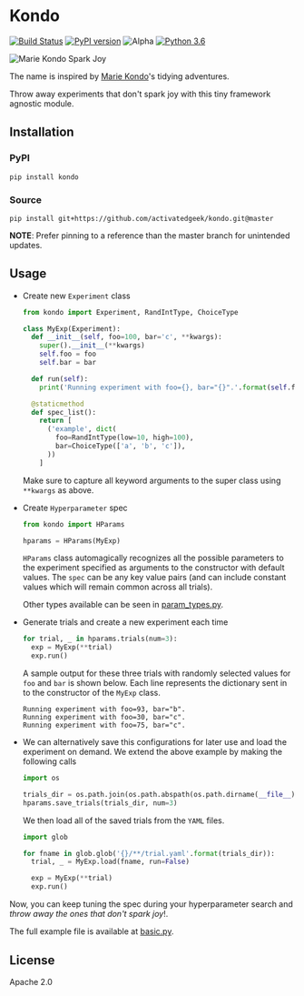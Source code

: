 # Kondo

[![Build Status](https://travis-ci.com/activatedgeek/kondo.svg?branch=master)](https://travis-ci.com/activatedgeek/kondo)
[![PyPI version](https://badge.fury.io/py/kondo.svg)](https://pypi.org/project/kondo/)
![Alpha](https://img.shields.io/badge/status-beta-orange.svg)
[![Python 3.6](https://img.shields.io/badge/python-3.6+-blue.svg)](https://www.python.org/downloads/release/python-360/)


![Marie Kondo Spark Joy](https://i.imgflip.com/2zdobd.jpg)

The name is inspired by [Marie Kondo](https://konmari.com)'s tidying adventures.

Throw away experiments that don't spark joy with this tiny framework agnostic
module.

## Installation

### PyPI

```
pip install kondo
```

### Source

```
pip install git+https://github.com/activatedgeek/kondo.git@master
```

**NOTE**: Prefer pinning to a reference than the master branch for unintended updates.

## Usage

* Create new `Experiment` class
  ```python
  from kondo import Experiment, RandIntType, ChoiceType

  class MyExp(Experiment):
    def __init__(self, foo=100, bar='c', **kwargs):
      super().__init__(**kwargs)
      self.foo = foo
      self.bar = bar

    def run(self):
      print('Running experiment with foo={}, bar="{}".'.format(self.foo, self.bar))

    @staticmethod
    def spec_list():
      return [
        ('example', dict(
          foo=RandIntType(low=10, high=100),
          bar=ChoiceType(['a', 'b', 'c']),
        ))
      ]
  ```
  Make sure to capture all keyword arguments to the super class using `**kwargs`
  as above.

* Create `Hyperparameter` spec
  ```python
  from kondo import HParams
  
  hparams = HParams(MyExp)
  ```
  `HParams` class automagically recognizes all the possible parameters to the
  experiment specified as arguments to the constructor with default values. The
  `spec` can be any key value pairs (and can include constant values which will
  remain common across all trials).

  Other types available can be seen in [param_types.py](./kondo/param_types.py).

* Generate trials and create a new experiment each time
  ```python
  for trial, _ in hparams.trials(num=3):
    exp = MyExp(**trial)
    exp.run()
  ```

  A sample output for these three trials with randomly selected values for `foo`
  and `bar` is shown below. Each line represents the dictionary sent in to the
  constructor of the `MyExp` class.

  ```shell
  Running experiment with foo=93, bar="b".
  Running experiment with foo=30, bar="c".
  Running experiment with foo=75, bar="c".
  ```

* We can alternatively save this configurations for later use and load the experiment
  on demand. We extend the above example by making the following calls
  ```python
  import os

  trials_dir = os.path.join(os.path.abspath(os.path.dirname(__file__)), '.trials')
  hparams.save_trials(trials_dir, num=3)
  ```

  We then load all of the saved trials from the `YAML` files.
  ```python
  import glob

  for fname in glob.glob('{}/**/trial.yaml'.format(trials_dir)):
    trial, _ = MyExp.load(fname, run=False)

    exp = MyExp(**trial)
    exp.run()
  ```

Now, you can keep tuning the spec during your hyperparameter search and *throw
away the ones that don't spark joy*!.

The full example file is available at [basic.py](./examples/basic.py).

## License

Apache 2.0